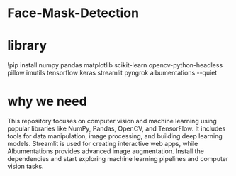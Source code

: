 # Face-Mask-Detection
# library
!pip install numpy pandas matplotlib scikit-learn opencv-python-headless pillow imutils tensorflow keras streamlit pyngrok albumentations --quiet

# why we need
This repository focuses on computer vision and machine learning using popular libraries like NumPy, Pandas, OpenCV, and TensorFlow. It includes tools for data manipulation, image processing, and building deep learning models. Streamlit is used for creating interactive web apps, while Albumentations provides advanced image augmentation. Install the dependencies and start exploring machine learning pipelines and computer vision tasks.

